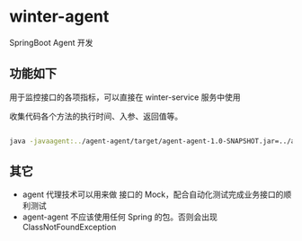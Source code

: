 # winter-agent
SpringBoot Agent 开发


## 功能如下

用于监控接口的各项指标，可以直接在 winter-service 服务中使用

收集代码各个方法的执行时间、入参、返回值等。

```bash

java -javaagent:../agent-agent/target/agent-agent-1.0-SNAPSHOT.jar=../agent-agent/target/classes/agent.properties -jar target/agent-service-1.0-SNAPSHOT.jar

```

## 其它

- agent 代理技术可以用来做 接口的 Mock，配合自动化测试完成业务接口的顺利测试
- agent-agent 不应该使用任何 Spring 的包。否则会出现 ClassNotFoundException